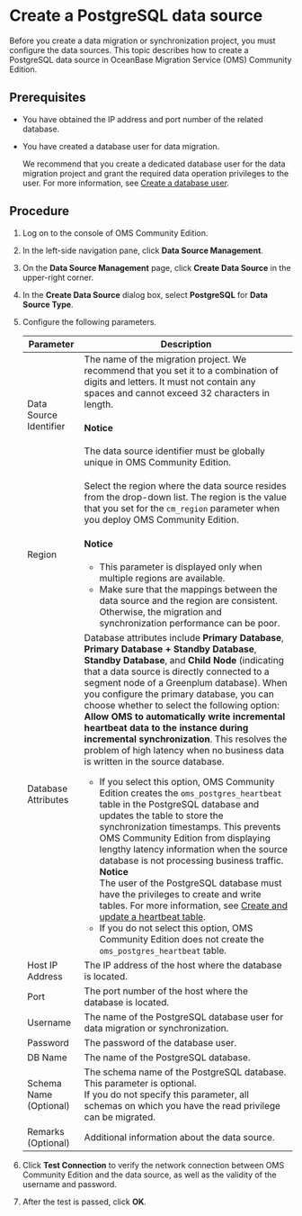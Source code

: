# Create a PostgreSQL data source

Before you create a data migration or synchronization project, you must configure the data sources. This topic describes how to create a PostgreSQL data source in OceanBase Migration Service (OMS) Community Edition.

## Prerequisites

* You have obtained the IP address and port number of the related database.

* You have created a database user for data migration.

   We recommend that you create a dedicated database user for the data migration project and grant the required data operation privileges to the user. For more information, see [Create a database user](../300.create-a-database-user.md).

## Procedure

1. Log on to the console of OMS Community Edition.

2. In the left-side navigation pane, click **Data Source Management**.

3. On the **Data Source Management** page, click **Create Data Source** in the upper-right corner.

4. In the **Create Data Source** dialog box, select **PostgreSQL** for **Data Source Type**.

5. Configure the following parameters.

   | **Parameter** | **Description** |
   |-------------|--------------------------------------------------------|
   | Data Source Identifier | The name of the migration project. We recommend that you set it to a combination of digits and letters. It must not contain any spaces and cannot exceed 32 characters in length.  <main id="notice" type='notice'><h4>Notice</h4><p>The data source identifier must be globally unique in OMS Community Edition. </p></main> |
   | Region | Select the region where the data source resides from the drop-down list. The region is the value that you set for the `cm_region` parameter when you deploy OMS Community Edition. <main id="notice" type='notice'><h4>Notice</h4><ul><li> This parameter is displayed only when multiple regions are available.    <li>Make sure that the mappings between the data source and the region are consistent. Otherwise, the migration and synchronization performance can be poor.     </ul> </main> |
   | Database Attributes | Database attributes include **Primary Database**, **Primary Database + Standby Database**, **Standby Database**, and **Child Node** (indicating that a data source is directly connected to a segment node of a Greenplum database). When you configure the primary database, you can choose whether to select the following option: **Allow OMS to automatically write incremental heartbeat data to the instance during incremental synchronization**. This resolves the problem of high latency when no business data is written in the source database.  <ul><li> If you select this option, OMS Community Edition creates the `oms_postgres_heartbeat` table in the PostgreSQL database and updates the table to store the synchronization timestamps. This prevents OMS Community Edition from displaying lengthy latency information when the source database is not processing business traffic.<br>  **Notice** <br>The user of the PostgreSQL database must have the privileges to create and write tables. For more information, see [Create and update a heartbeat table](../../600.data-migration/1600.migration-function-introduction/700.create-heartbeat.md).    <li> If you do not select this option, OMS Community Edition does not create the `oms_postgres_heartbeat` table. </ul> |
   | Host IP Address | The IP address of the host where the database is located.  |
   | Port | The port number of the host where the database is located.  |
   | Username | The name of the PostgreSQL database user for data migration or synchronization.  |
   | Password | The password of the database user.  |
   | DB Name | The name of the PostgreSQL database.  |
   | Schema Name (Optional) | The schema name of the PostgreSQL database. This parameter is optional. <br>If you do not specify this parameter, all schemas on which you have the read privilege can be migrated.  |
   | Remarks (Optional) | Additional information about the data source.  |

6. Click **Test Connection** to verify the network connection between OMS Community Edition and the data source, as well as the validity of the username and password.

7. After the test is passed, click **OK**.
